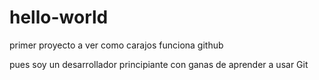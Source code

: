 hello-world
===========

primer proyecto a ver como carajos funciona github

pues soy un desarrollador principiante con ganas de aprender a usar Git
